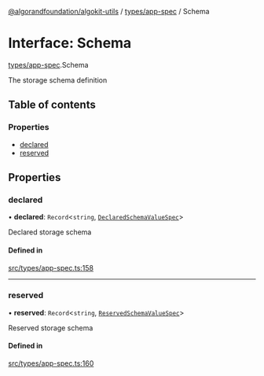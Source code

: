 [@algorandfoundation/algokit-utils](../README.md) / [types/app-spec](../modules/types_app_spec.md) / Schema

# Interface: Schema

[types/app-spec](../modules/types_app_spec.md).Schema

The storage schema definition

## Table of contents

### Properties

- [declared](types_app_spec.Schema.md#declared)
- [reserved](types_app_spec.Schema.md#reserved)

## Properties

### declared

• **declared**: `Record`<`string`, [`DeclaredSchemaValueSpec`](types_app_spec.DeclaredSchemaValueSpec.md)\>

Declared storage schema

#### Defined in

[src/types/app-spec.ts:158](https://github.com/algorandfoundation/algokit-utils-ts/blob/main/src/types/app-spec.ts#L158)

___

### reserved

• **reserved**: `Record`<`string`, [`ReservedSchemaValueSpec`](types_app_spec.ReservedSchemaValueSpec.md)\>

Reserved storage schema

#### Defined in

[src/types/app-spec.ts:160](https://github.com/algorandfoundation/algokit-utils-ts/blob/main/src/types/app-spec.ts#L160)
